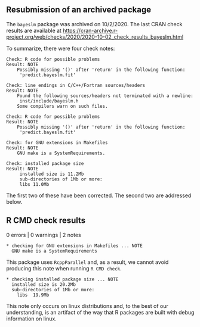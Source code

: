 ## Resubmission of an archived package

The `bayeslm` package was archived on 10/2/2020. The last CRAN check results are available at 
https://cran-archive.r-project.org/web/checks/2020/2020-10-02_check_results_bayeslm.html

To summarize, there were four check notes: 

```
Check: R code for possible problems 
Result: NOTE 
    Possibly missing '()' after 'return' in the following function:
     'predict.bayeslm.fit' 
```

```
Check: line endings in C/C++/Fortran sources/headers 
Result: NOTE 
    Found the following sources/headers not terminated with a newline:
     inst/include/bayeslm.h
    Some compilers warn on such files. 
```

```
Check: R code for possible problems 
Result: NOTE 
    Possibly missing '()' after 'return' in the following function:
     'predict.bayeslm.fit' 
```

```
Check: for GNU extensions in Makefiles 
Result: NOTE 
    GNU make is a SystemRequirements.
```

```
Check: installed package size 
Result: NOTE 
     installed size is 11.2Mb
     sub-directories of 1Mb or more:
     libs 11.0Mb 
```

The first two of these have been corrected. The second two are addressed below.

## R CMD check results

0 errors | 0 warnings | 2 notes

```
* checking for GNU extensions in Makefiles ... NOTE
  GNU make is a SystemRequirements
```

This package uses `RcppParallel` and, as a result, we cannot avoid producing 
this note when running `R CMD check`.

```
* checking installed package size ... NOTE
  installed size is 20.2Mb
  sub-directories of 1Mb or more:
    libs  19.9Mb
```

This note only occurs on linux distributions and, to the best of our understanding, 
is an artifact of the way that R packages are built with debug information on linux.
